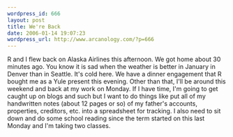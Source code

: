 ```yaml
--- 
wordpress_id: 666
layout: post
title: We're Back
date: 2006-01-14 19:07:23
wordpress_url: http://www.arcanology.com/?p=666
---
```

R and I flew back on Alaska Airlines this afternoon. We got home about 30 minutes ago. You know it is sad when the weather is better in January in Denver than in Seattle. It's cold here. We have a dinner engagement that R bought me as a Yule present this evening. Other than that, I'll be around this weekend and back at my work on Monday. If I have time, I'm going to get caught up on blogs and such but I want to do things like put all of my handwritten notes (about 12 pages or so) of my father's accounts, properties, creditors, etc. into a spreadsheet for tracking. I also need to sit down and do some school reading since the term started on this last Monday and I'm taking two classes.